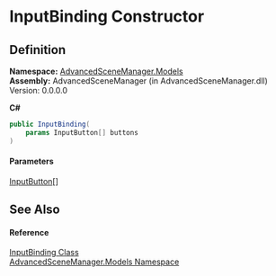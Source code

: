 # InputBinding Constructor

## Definition

**Namespace:** [AdvancedSceneManager.Models](N_AdvancedSceneManager_Models.md)\
**Assembly:** AdvancedSceneManager (in AdvancedSceneManager.dll) Version: 0.0.0.0

**C#**

```c#
public InputBinding(
	params InputButton[] buttons
)
```

#### Parameters

&#x20; [InputButton](T_AdvancedSceneManager_Models_InputButton.md)\[]&#x20;

## See Also

#### Reference

[InputBinding Class](T_AdvancedSceneManager_Models_InputBinding.md)\
[AdvancedSceneManager.Models Namespace](N_AdvancedSceneManager_Models.md)

